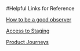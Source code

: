 #Helpful Links for Reference

[How to be a good observer](https://github.com/department-of-veterans-affairs/vets.gov-team/blob/master/Practice%20Areas/Research/Request%20or%20Do%20Research/Scheduling%20and%20Running%20Sessions/howto-observer-instructions.md)

[Access to Staging](https://github.com/department-of-veterans-affairs/va.gov-team-sensitive/blob/master/Administrative/accessing-staging.md)

[Product Journeys](https://github.com/department-of-veterans-affairs/va.gov-team/tree/master/platform/design/va-product-journey-maps)
